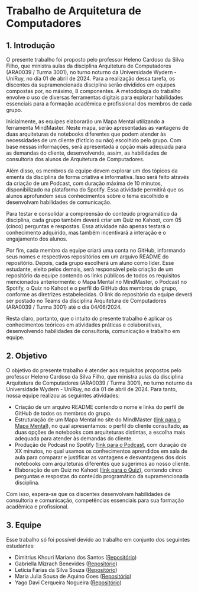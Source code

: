 # Trabalho de Arquitetura de Computadores

## 1. Introdução

O presente trabalho foi proposto pelo professor Heleno Cardoso da Silva Filho, que ministra aulas da disciplina Arquitetura de Computadores (ARA0039 / Turma 3001), no turno noturno da Universidade Wydern - UniRuy, no dia 01 de abril de 2024. Para a realização dessa tarefa, os discentes da supramencionada disciplina serão divididos em equipes compostas por, no máximo, 8 componentes. A metodologia do trabalho envolve o uso de diversas ferramentas digitais para explorar habilidades essenciais para a formação acadêmica e profissional dos membros de cada grupo.

Inicialmente, as equipes elaborarão um Mapa Mental utilizando a ferramenta MindMaster. Neste mapa, serão apresentadas as vantagens de duas arquiteturas de notebooks diferentes que podem atender às necessidades de um cliente (fictício ou não) escolhido pelo grupo. Com base nessas informações, será apresentada a opção mais adequada para as demandas do cliente, desenvolvendo, assim, as habilidades de consultoria dos alunos de Arquitetura de Computadores.

Além disso, os membros da equipe devem explorar um dos tópicos da ementa da disciplina de forma criativa e informativa. Isso será feito através da criação de um Podcast, com duração máxima de 10 minutos, disponibilizado na plataforma do Spotify. Essa atividade permitirá que os alunos aprofundem seus conhecimentos sobre o tema escolhido e desenvolvam habilidades de comunicação.

Para testar e consolidar a compreensão do conteúdo programático da disciplina, cada grupo também deverá criar um Quiz no Kahoot, com 05 (cinco) perguntas e respostas. Essa atividade não apenas testará o conhecimento adquirido, mas também incentivará a interação e o engajamento dos alunos.

Por fim, cada membro da equipe criará uma conta no GitHub, informando seus nomes e respectivos repositórios em um arquivo README do repositório. Depois, cada grupo escolherá um aluno como líder. Esse estudante, eleito pelos demais, será responsável pela criação de um repositório da equipe contendo os links públicos de todos os requisitos mencionados anteriormente: o Mapa Mental no MindMaster, o Podcast no Spotify, o Quiz no Kahoot e o perfil do GitHub dos membros do grupo, conforme as diretrizes estabelecidas. O link do repositório da equipe deverá ser postado no Teams da disciplina Arquitetura de Computadores (ARA0039 / Turma 3001) até o dia 04/06/2024.

Resta claro, portanto, que o intuito do presente trabalho é aplicar os conhecimentos teóricos em atividades práticas e colaborativas, desenvolvendo habilidades de consultoria, comunicação e trabalho em equipe.

## 2. Objetivo

O objetivo do presente trabalho é atender aos requisitos propostos pelo professor Heleno Cardoso da Silva Filho, que ministra aulas da disciplina Arquitetura de Computadores (ARA0039 / Turma 3001), no turno noturno da Universidade Wydern - UniRuy, no dia 01 de abril de 2024. Para tanto, nossa equipe realizou as seguintes atividades:

- Criação de um arquivo README contendo o nome e links do perfil de GitHub de todos os membros do grupo.
- Estruturação de um Mapa Mental no site do MindMaster ([link para o Mapa Mental](https://www.mindmeister.com/3228754345/cliente-paula-silva)), no qual apresentamos: o perfil do cliente consultado, as duas opções de notebooks com arquiteturas distintas, a escolha mais adequada para atender às demandas do cliente.
- Produção de Podcast no Spotify ([link para o Podcast](https://open.spotify.com/episode/4gSg4kxFlH0jBn5gJp5IqX?si=QF9EzrV5SXSJpow2W9FjpA](https://podcasters.spotify.com/pod/show/turma-do-didi5/episodes/Escolhendo-o-Notebook-Perfeito-com-a-Turma-do-Didi-e2k71pd)), com duração de XX minutos, no qual usamos os conhecimentos aprendidos em sala de aula para comparar e justificar as vantagens e desvantagens dos dois notebooks com arquiteturas diferentes que sugerimos ao nosso cliente.
- Elaboração de um Quiz no Kahoot ([link para o Quiz](https://create.kahoot.it/share/trabalho-de-arquitetura-de-computadores-ara0039-turma-3001/84514ecb-741f-4d4b-92db-01374832e8d5)), contendo cinco perguntas e respostas do conteúdo programático da supramencionada disciplina.

Com isso, espera-se que os discentes desenvolvam habilidades de consultoria e comunicação, competências essenciais para sua formação acadêmica e profissional.

## 3. Equipe

Esse trabalho só foi possível devido ao trabalho em conjunto dos seguintes estudantes:

- Dimitrius Khouri Mariano dos Santos ([Repositório](https://github.com/DKMariano))
- Gabriella Mizrach Benevides ([Repositório](https://github.com/GabriellaMizrach))
- Letícia Farias da Silva Souza ([Repositório](https://github.com/LettyFariias))
- Maria Julia Sousa de Aquino Goes ([Repositório](https://github.com/MajuGoes))
- Yago Davi Cerqueira Nogueira ([Repositório](https://github.com/YagoDavi))
